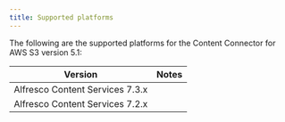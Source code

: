 ```yaml
---
title: Supported platforms
---
```


The following are the supported platforms for the Content Connector for AWS S3 version 5.1:

| Version | Notes |
| ------- | ----- |
| Alfresco Content Services 7.3.x |  |
| Alfresco Content Services 7.2.x |  |
